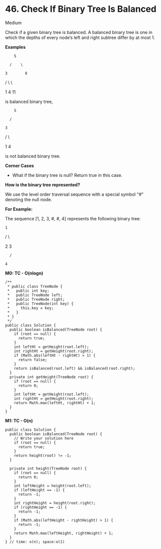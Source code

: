 # 46. Check If Binary Tree Is Balanced

Medium

Check if a given binary tree is balanced. A balanced binary tree is one in which the depths of every node’s left and right subtree differ by at most 1.

**Examples**

        5

      /    \

    3        8

  /   \        \

1      4        11

is balanced binary tree,

        5

      /

    3

  /   \

1      4

is not balanced binary tree.

**Corner Cases**

* What if the binary tree is null? Return true in this case.

**How is the binary tree represented?**

We use the level order traversal sequence with a special symbol "\#" denoting the null node.

**For Example:**

The sequence \[1, 2, 3, \#, \#, 4\] represents the following binary tree:

    1

  /   \

 2     3

      /

    4

**M0:  TC - O\(nlogn\)**

```text
/**
 * public class TreeNode {
 *   public int key;
 *   public TreeNode left;
 *   public TreeNode right;
 *   public TreeNode(int key) {
 *     this.key = key;
 *   }
 * }
 */
public class Solution {
  public boolean isBalanced(TreeNode root) {
    if (root == null) {
      return true;
    }
    int leftHt = getHeight(root.left);
    int rightHt = getHeight(root.right);
    if (Math.abs(leftHt - rightHt) > 1) {
      return false;
    }
    return isBalanced(root.left) && isBalanced(root.right);
  }
  private int getHeight(TreeNode root) {
    if (root == null) {
      return 0;
    }
    int leftHt = getHeight(root.left);
    int rightHt = getHeight(root.right);
    return Math.max(leftHt, rightHt) + 1;
  }
}

```

**M1: TC - O\(n\)**

```text
public class Solution {
  public boolean isBalanced(TreeNode root) {
    // Write your solution here
    if (root == null) {
      return true;
    }
    return height(root) != -1;
  }

  private int height(TreeNode root) {
    if (root == null) {
      return 0;
    }
    int leftHeight = height(root.left);
    if (leftHeight == -1) {
      return -1;
    }
    int rightHeight = height(root.right);
    if (rightHeight == -1) {
      return -1;
    }
    if (Math.abs(leftHeight - rightHeight) > 1) {
      return -1;
    }
    return Math.max(leftHeight, rightHeight) + 1;
  }
} // time: o(n); space:o(1)
```

